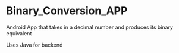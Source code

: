 # Binary_Conversion_APP
Android App that takes in a decimal number and produces its binary equivalent


Uses Java for backend
